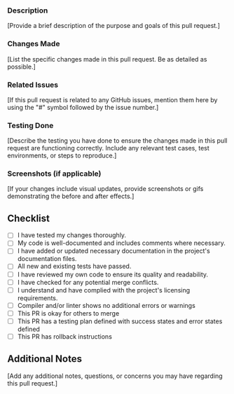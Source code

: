 ### Description

[Provide a brief description of the purpose and goals of this pull request.]

### Changes Made

[List the specific changes made in this pull request. Be as detailed as possible.]

### Related Issues

[If this pull request is related to any GitHub issues, mention them here by using the "#" symbol followed by the issue number.]

### Testing Done

[Describe the testing you have done to ensure the changes made in this pull request are functioning correctly. Include any relevant test cases, test environments, or steps to reproduce.]

### Screenshots (if applicable)

[If your changes include visual updates, provide screenshots or gifs demonstrating the before and after effects.]

## Checklist

- [ ]  I have tested my changes thoroughly.
- [ ]  My code is well-documented and includes comments where necessary.
- [ ]  I have added or updated necessary documentation in the project's documentation files.
- [ ]  All new and existing tests have passed.
- [ ]  I have reviewed my own code to ensure its quality and readability.
- [ ]  I have checked for any potential merge conflicts.
- [ ]  I understand and have complied with the project's licensing requirements.
- [ ]  Compiler and/or linter shows no additional errors or warnings
- [ ]  This PR is okay for others to merge
- [ ]  This PR has a testing plan defined with success states and error states defined
- [ ]  This PR has rollback instructions

## Additional Notes

[Add any additional notes, questions, or concerns you may have regarding this pull request.]
